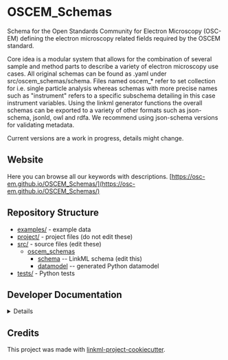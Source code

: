 
# OSCEM_Schemas
Schema for the Open Standards Community for Electron Microscopy (OSC-EM)
defining the electron microscopy related fields required by the OSCEM standard.

Core idea is a modular system that allows for the combination of several sample and method parts to describe a variety of electron microscopy use cases. All original schemas can be found as .yaml under src/oscem_schemas/schema. Files named oscem_* refer to set collection for i.e. single particle analysis whereas schemas with more precise names such as "instrument" refers to a specific subschema detailing in this case instrument variables. Using the linkml generator functions the overall schemas can be exported to a variety of other formats such as json-schema, jsonld, owl and rdfa. We recommend using json-schema versions for validating metadata.

Current versions are a work in progress, details might change.


## Website
Here you can browse all our keywords with descriptions.
[https://osc-em.github.io/OSCEM_Schemas/](https://osc-em.github.io/OSCEM_Schemas/)

## Repository Structure

* [examples/](examples/) - example data
* [project/](project/) - project files (do not edit these)
* [src/](src/) - source files (edit these)
  * [oscem_schemas](src/oscem_schemas)
    * [schema](src/oscem_schemas/schema) -- LinkML schema
      (edit this)
    * [datamodel](src/oscem_schemas/datamodel) -- generated
      Python datamodel
* [tests/](tests/) - Python tests

## Developer Documentation

<details>
Use the `make` command to generate project artifacts:

* `make setup`: one-time setup
* `make all`: make everything
* `make deploy`: deploys site
* `make lint`: check syntax
* `make test`: run tests
* `make serve`: run docs locally on http://127.0.0.1:8000/oscem-schemas/
* `make clean` : remove generated files

</details>

## Credits

This project was made with
[linkml-project-cookiecutter](https://github.com/linkml/linkml-project-cookiecutter).
